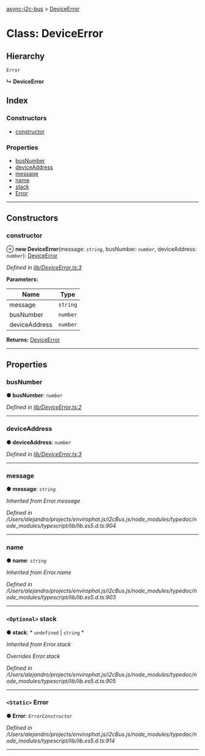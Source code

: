[async-i2c-bus](../README.md) > [DeviceError](../classes/deviceerror.md)

# Class: DeviceError

## Hierarchy

 `Error`

**↳ DeviceError**

## Index

### Constructors

* [constructor](deviceerror.md#constructor)

### Properties

* [busNumber](deviceerror.md#busnumber)
* [deviceAddress](deviceerror.md#deviceaddress)
* [message](deviceerror.md#message)
* [name](deviceerror.md#name)
* [stack](deviceerror.md#stack)
* [Error](deviceerror.md#error)

---

## Constructors

<a id="constructor"></a>

###  constructor

⊕ **new DeviceError**(message: *`string`*, busNumber: *`number`*, deviceAddress: *`number`*): [DeviceError](deviceerror.md)

*Defined in [lib/DeviceError.ts:3](https://github.com/AlejandroHerr/async-i2c-bus/blob/b85c364/src/lib/DeviceError.ts#L3)*

**Parameters:**

| Name | Type |
| ------ | ------ |
| message | `string` |
| busNumber | `number` |
| deviceAddress | `number` |

**Returns:** [DeviceError](deviceerror.md)

___

## Properties

<a id="busnumber"></a>

###  busNumber

**● busNumber**: *`number`*

*Defined in [lib/DeviceError.ts:2](https://github.com/AlejandroHerr/async-i2c-bus/blob/b85c364/src/lib/DeviceError.ts#L2)*

___
<a id="deviceaddress"></a>

###  deviceAddress

**● deviceAddress**: *`number`*

*Defined in [lib/DeviceError.ts:3](https://github.com/AlejandroHerr/async-i2c-bus/blob/b85c364/src/lib/DeviceError.ts#L3)*

___
<a id="message"></a>

###  message

**● message**: *`string`*

*Inherited from Error.message*

*Defined in /Users/alejandro/projects/envirophat.js/i2cBus.js/node_modules/typedoc/node_modules/typescript/lib/lib.es5.d.ts:904*

___
<a id="name"></a>

###  name

**● name**: *`string`*

*Inherited from Error.name*

*Defined in /Users/alejandro/projects/envirophat.js/i2cBus.js/node_modules/typedoc/node_modules/typescript/lib/lib.es5.d.ts:903*

___
<a id="stack"></a>

### `<Optional>` stack

**● stack**: * `undefined` &#124; `string`
*

*Inherited from Error.stack*

*Overrides Error.stack*

*Defined in /Users/alejandro/projects/envirophat.js/i2cBus.js/node_modules/typedoc/node_modules/typescript/lib/lib.es5.d.ts:905*

___
<a id="error"></a>

### `<Static>` Error

**● Error**: *`ErrorConstructor`*

*Defined in /Users/alejandro/projects/envirophat.js/i2cBus.js/node_modules/typedoc/node_modules/typescript/lib/lib.es5.d.ts:914*

___

